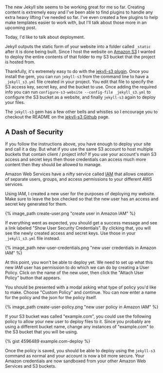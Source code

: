 The new Jekyll site seems to be working great for me so far. Creating content
is extremely easy and I've been able to find plugins to handle any extra
heavy lifting I've needed so far. I've even created a few plugins to
help make templates easier to work with, but I'll talk about those more in
an upcoming post.

Today, I'd like to talk about deployment.

Jekyll outputs the static form of your website into a folder called `_static`
after it is done being built. Since I host the website on
[Amazon S3](http://aws.amazon.com/s3/) I wanted to deploy the entire
contents of that folder to my S3 bucket that the project is hosted from.

Thankfully, it's extremely easy to do with the
[jekyll-s3 plugin](https://github.com/laurilehmijoki/jekyll-s3). Once you install
the gem, you can run `jekyll-s3` from the command line to have
a `_jekyll_s3.yml` file created in your project. You edit that file to specify
the S3 access key, secret key, and the bucket to use. Once adding the required
info you can run `configure-s3-website --config-file _jekyll_s3.yml` to configure
the S3 bucket as a website, and finally `jekyll-s3` again to deploy your files.

The `jekyll-s3` gem has a few other bells and whistles so I encourage you
to checkout the README on the [jekyll-s3 Github](https://github.com/laurilehmijoki/jekyll-s3) page.


## A Dash of Security

If you follow the instructions above, you have enough to deploy your site
and call it a day. But what if you use the same S3 account to host multiple
buckets that contain client / project info? If you use your account's main
S3 access and secret keys then those credentials can access much more content
then they should be allowed to manage.

Amazon Web Services have a nifty service called [IAM](http://aws.amazon.com/iam/)
that allows creation of separate users, groups, and access permissions to your
different AWS services.

Using IAM, I created a new user for the purposes of deploying my website.
Make sure to leave the box checked so that the new user has an access and secret
key generated for them.

{% image_path create-user.png "create user in Amazon IAM" %}

If everything went as expected, you should get a success message and see a
link labeled "Show User Security Credentials". By clicking that, you will
see the newly created access and secret keys. Use those in your `_jekyll_s3.yml`
file instead.

{% image_path new-user-credentials.png "new user credentials in Amazon IAM" %}

At this point, you won't be able to deploy yet. We need to set up what this
new IAM user has permission to do which we can do by creating a
User Policy. Click on the name of the new user, then click the
"Attach User Policy" button that appears.

You should be presented with a modal asking what type of policy you'd like to
make. Choose "Custom Policy" and continue. You can now enter a name for the
policy and the json for the policy itself.

{% image_path create-user-policy.png "new user policy in Amazon IAM" %}

If your S3 bucket was called "example.com", you could use the following policy
to allow your new user to deploy files to it. Since you probably are
using a different bucket name, change any instances of "example.com"
to the S3 bucket that you will be using.

{% gist 4596489 example.com-deploy %}

Once the policy is saved, you should be able to deploy using the `jekyll-s3`
command as normal and your account is now a bit more secure. Your Amazon
credentials are now sandboxed from your other Amazon Web Services and S3 buckets.
